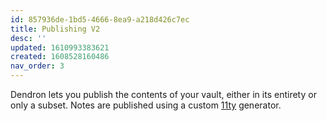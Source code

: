 ```yaml
---
id: 857936de-1bd5-4666-8ea9-a218d426c7ec
title: Publishing V2 
desc: ''
updated: 1610993383621
created: 1608528160486
nav_order: 3
---
```

Dendron lets you publish the contents of your vault, either in its entirety or only a subset. Notes are published using a custom [11ty](https://www.11ty.dev/) generator.

